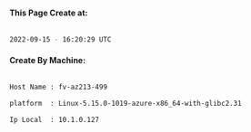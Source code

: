
   
#### This Page Create at:

```bash

2022-09-15 - 16:20:29 UTC

```

#### Create By Machine:

```bash

Host Name : fv-az213-499

platform  : Linux-5.15.0-1019-azure-x86_64-with-glibc2.31

Ip Local  : 10.1.0.127

```

